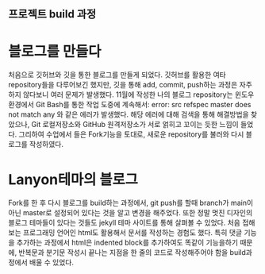 프로젝트 build 과정
------------------

# 블로그를 만들다

처음으로 깃허브와 깃을 통한 블로그를 만들게 되었다.
깃허브를 활용한 여타 repository들을 다루어보긴 했지만, 깃을 통해 add, commit, push하는 과정은 자주 하지 않다보니 여러 문제가 발생했다.
11월에 작성한 나의 블로그 repository는 윈도우 환경에서 Git Bash를 통한 작업 도중에 계속해서: 
    error: src refspec master does not match any
와 같은 에러가 발생했다. 해당 에러에 대해 검색을 통해 해결방법을 찾았으나, Git 로컬저장소와 GitHub 원격저장소가 서로 얽히고 꼬이는 듯한 느낌이 들었다. 
그리하여 수업에서 들은 Fork기능을 토대로, 새로운 repository를 불러와 다시 블로그를 작성하였다.

# Lanyon테마의 블로그

Fork를 한 후 다시 블로그를 build하는 과정에서, git push를 할때 branch가 main이 아닌 master로 설정되어 있다는 것을 알고 변경을 해주었다.
또한 정말 멋진 디자인의 블로그 테마들이 있다는 것들도 jekyll 테마 사이트를 통해 살펴볼 수 있었다. 처음 접해보는 프로그래밍 언어인 html도 활용해서 문서를 작성하는 경험도 했다. 특히 댓글 기능을 추가하는 과정에서 html은 indented block를 추가하여도 똑같이 기능을하기 때문에, 반복문과 분기문 작성시 끝나는 지점을 한 줄의 코드로 작성해주어야 함을 build과정에서 배울 수 있었다. 
